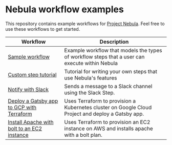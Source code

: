# Nebula workflow examples  
This repository contains example workflows for [Project Nebula](https://puppet.com/project-nebula). Feel free to use these workflows to get started.

| Workflow      | Description   |
| ------------- | ------------- |
| [Sample workflow](./example-workflows/sample-workflow)| Example workflow that models the types of workflow steps that a user can execute within Nebula |
| [Custom step tutorial](./example-workflows/custom-step)| Tutorial for writing your own steps that use Nebula's features |
| [Notify with Slack](./example-workflows/notify-slack)| Sends a message to a Slack channel using the Slack Step. |
| [Deploy a Gatsby app to GCP with Terraform](./example-workflows/gke-provision-and-deploy-workflow)| Uses Terraform to provision a Kubernetes cluster on Google Cloud Project and deploy a Gatsby app. |
| [Install Apache with bolt to an EC2 instance](./example-workflows/ec2-provision-and-configure-webserver)| Uses Terraform to provision an EC2 instance on AWS and installs apache with a bolt plan. |
